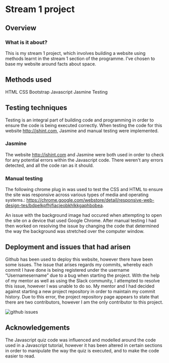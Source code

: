 # Stream 1 project

## Overview


### What is it about? 

This is my stream 1 project, which involves building a website using methods learnt in the stream 1 section of the programme. I’ve chosen to base my website around facts about space. 


## Methods used

HTML
CSS
Bootstrap
Javascript 
Jasmine Testing

## Testing techniques 

Testing is an integral part of building code and programming in order to ensure the code is being executed correctly. When testing the code for this website http://jshint.com, Jasmine and manual testing were implemented. 

### Jasmine

The website http://jshint.com and Jasmine were both used in order to check for any potential errors within the Javascript code. There weren't any errors detected, and all the code ran as it should. 


### Manual testing

The following chrome plug in was used to test the CSS and HTML to ensure the site was responsive across various types of media and operating systems.: https://chrome.google.com/webstore/detail/responsive-web-design-tes/bdpelkpfhjfiacjeobkhlkkgaphbobea.

An issue with the background image had occured when attempting to open the site on a device that used Google Chrome. After manual testing I had then worked on resolving the issue by changing the code that determined the way the background was stretched over the computer window. 

## Deployment and issues that had arisen 

Github has been used to deploy this website, however there have been some issues. The issue that arises regards my commits, whereby each commit I have done is being registered under the username “Usernamesername” due to a bug when starting the project. With the help of my mentor as well as using the Slack community, I attempted to resolve this issue, however I was unable to do so. My mentor and I had decided against starting a new project repository in order to maintain my commit history. Due to this error, the project repository page appears to state that there are two contributors, however I am the only contributor to this project.

![github issues](documents/github-username-issues)


## Acknowledgements 

The Javascript quiz code was influenced and modelled around the code used in a Javascript tutorial, however it has been altered in certain sections in order to manipulate the way the quiz is executed, and to make the code easier to read.
